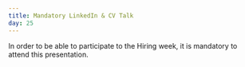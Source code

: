 ```yaml
---
title: Mandatory LinkedIn & CV Talk
day: 25
---
```


In order to be able to participate to the Hiring week, it is mandatory to attend this presentation.

